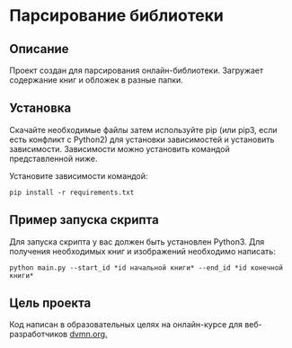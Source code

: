 # Парсирование библиотеки

## Описание
Проект создан для парсирования онлайн-библиотеки. Загружает содержание книг и обложек в разные папки.

## Установка
Скачайте необходимые файлы затем используйте pip (или pip3, если есть конфликт с Python2) для установки зависимостей и установить зависимости. Зависимости можно установить командой представленной ниже.

Установите зависимости командой:
```
pip install -r requirements.txt
```
## Пример запуска скрипта
Для запуска скрипта у вас должен быть установлен Python3.
Для получения необходимых книг и изображений необходимо написать:
```
python main.py --start_id *id начальной книги* --end_id *id конечной книги*
```
## Цель проекта
Код написан в образовательных целях на онлайн-курсе для веб-разработчиков [dvmn.org.](https://dvmn.org/)